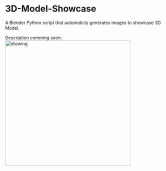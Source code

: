 # 3D-Model-Showcase
 A Blender Python script that automaticly generates images to showcase 3D Model.


Description comming soon:
<img src="https://images.unsplash.com/photo-1545529468-42764ef8c85f?ixlib=rb-1.2.1&ixid=MnwxMjA3fDB8MHxwaG90by1wYWdlfHx8fGVufDB8fHx8&auto=format&fit=crop&w=1173&q=80)" alt="drawing" width="400"/>
